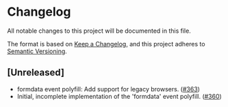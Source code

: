 # Changelog

All notable changes to this project will be documented in this file.

The format is based on [Keep a Changelog](https://keepachangelog.com/en/1.0.0/),
and this project adheres to [Semantic Versioning](https://semver.org/spec/v2.0.0.html).

## [Unreleased]

- formdata event polyfill: Add support for legacy browsers.
  ([#363](https://github.com/webcomponents/polyfills/pull/363))
- Initial, incomplete implementation of the 'formdata' event polyfill.
  ([#360](https://github.com/webcomponents/polyfills/pull/360))
